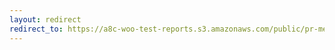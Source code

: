 ```yaml
---
layout: redirect
redirect_to: https://a8c-woo-test-reports.s3.amazonaws.com/public/pr-merge/42716/e2e/index.html
---
```

